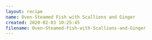 ```yaml
---
layout: recipe
name: Oven-Steamed Fish with Scallions and Ginger
created: 2020-02-03 10:25:45
filename: Oven-Steamed-Fish-with-Scallions-and-Ginger
---
```

